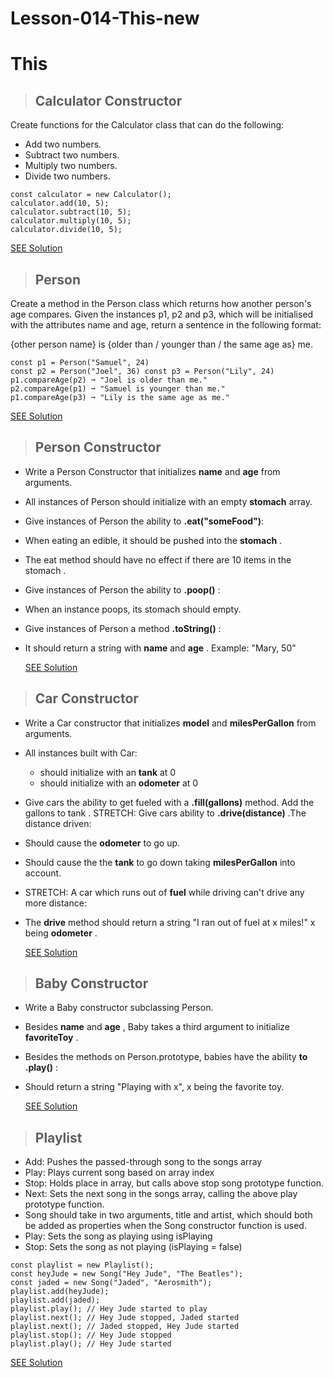 # Lesson-014-This-new

# This

> ## Calculator Constructor

Create functions for the Calculator class that can do the following:

- Add two numbers.
- Subtract two numbers.
- Multiply two numbers.
- Divide two numbers.

```
const calculator = new Calculator();
calculator.add(10, 5);
calculator.subtract(10, 5);
calculator.multiply(10, 5);
calculator.divide(10, 5);
```

[SEE Solution](./1.Calculator.js)

> ## Person

Create a method in the Person class which returns how another person's age compares. Given the instances p1, p2 and p3, which will be initialised with the attributes
name and age, return a sentence in the following format:

{other person name} is {older than / younger than / the same age as} me.

```
const p1 = Person("Samuel", 24)
const p2 = Person("Joel", 36) const p3 = Person("Lily", 24)
p1.compareAge(p2) ➞ "Joel is older than me."
p2.compareAge(p1) ➞ "Samuel is younger than me."
p1.compareAge(p3) ➞ "Lily is the same age as me."
```

[SEE Solution](./2.PersonObj.js)

> ## Person Constructor

- Write a Person Constructor that initializes **name** and **age** from arguments.
- All instances of Person should initialize with an empty **stomach** array.
- Give instances of Person the ability to **.eat("someFood")**:
- When eating an edible, it should be pushed into the **stomach** .
- The eat method should have no effect if there are 10 items in the stomach .
- Give instances of Person the ability to **.poop()** :
- When an instance poops, its stomach should empty.
- Give instances of Person a method **.toString()** :
- It should return a string with **name** and **age** . Example: "Mary, 50"

  [SEE Solution](./3.PersonConstractor.js)

> ## Car Constructor

- Write a Car constructor that initializes **model** and **milesPerGallon** from arguments.
- All instances built with Car:
  - should initialize with an **tank** at 0
  - should initialize with an **odometer** at 0
- Give cars the ability to get fueled with a **.fill(gallons)** method. Add the gallons to tank .
  STRETCH: Give cars ability to **.drive(distance)** .The distance driven:
- Should cause the **odometer** to go up.
- Should cause the the **tank** to go down taking **milesPerGallon** into account.
- STRETCH: A car which runs out of **fuel** while driving can't drive any more distance:
- The **drive** method should return a string "I ran out of fuel at x miles!" x being **odometer** .

  [SEE Solution](./4.CarConstructor.js)

> ## Baby Constructor

- Write a Baby constructor subclassing Person.
- Besides **name** and **age** , Baby takes a third argument to initialize **favoriteToy** .
- Besides the methods on Person.prototype, babies have the ability **to .play()** :
- Should return a string "Playing with x", x being the favorite toy.

  [SEE Solution](./5.BabyConstractor.js)

> ## Playlist

- Add: Pushes the passed-through song to the songs array
- Play: Plays current song based on array index
- Stop: Holds place in array, but calls above stop song prototype function.
- Next: Sets the next song in the songs array, calling the above play prototype function.
- Song should take in two arguments, title and artist, which should both be added as properties when the Song constructor function is used.
- Play: Sets the song as playing using isPlaying
- Stop: Sets the song as not playing (isPlaying = false)

```
const playlist = new Playlist();
const heyJude = new Song("Hey Jude", "The Beatles");
const jaded = new Song("Jaded", "Aerosmith");
playlist.add(heyJude);
playlist.add(jaded);
playlist.play(); // Hey Jude started to play
playlist.next(); // Hey Jude stopped, Jaded started
playlist.next(); // Jaded stopped, Hey Jude started
playlist.stop(); // Hey Jude stopped
playlist.play(); // Hey Jude started
```

[SEE Solution](./6.Playlist.js)
